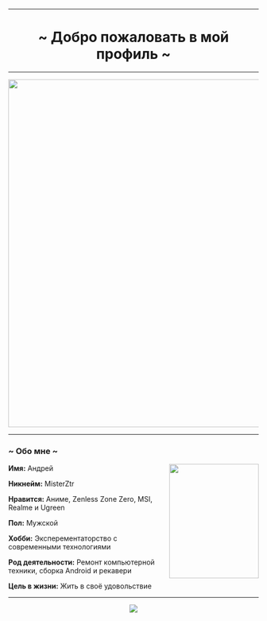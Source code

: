 ___
<div><h1 align="center">~ Добро пожаловать в мой профиль ~</h1>
</div>
  
___

  </div>
    <div align="center">
<img src="/1.gif" width="700">
      </div>
<div>

___
### ~ Обо мне ~
  <div align="center">
<img width="180px" height="230px" src="/799827.jpg" align="right">
  </div>

**Имя:** Андрей

**Никнейм:** MisterZtr

**Нравится:** Аниме, Zenless Zone Zero, MSI, Realme и Ugreen

**Пол:** Мужской

**Хобби:** Эксперементаторство с современными технологиями

**Род деятельности:** Ремонт компьютерной техники, сборка Android и рекавери

**Цель в жизни:** Жить в своё удовольствие

___
<div align="center">
<img src="/be3a7233f7dac57923fd6fec2d40ad10.gif">
</div>
